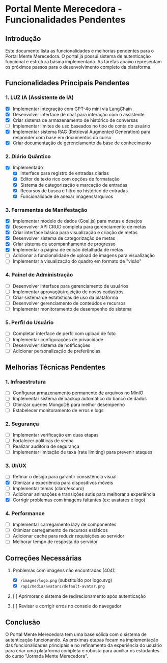# Portal Mente Merecedora - Funcionalidades Pendentes

## Introdução

Este documento lista as funcionalidades e melhorias pendentes para o Portal Mente Merecedora. O portal já possui sistema de autenticação funcional e estrutura básica implementada. As tarefas abaixo representam os próximos passos para o desenvolvimento completo da plataforma.

## Funcionalidades Principais Pendentes

### 1. LUZ IA (Assistente de IA)
- [x] Implementar integração com GPT-4o mini via LangChain
- [x] Desenvolver interface de chat para interação com o assistente
- [x] Criar sistema de armazenamento de histórico de conversas
- [ ] Implementar limites de uso baseados no tipo de conta do usuário
- [x] Implementar sistema RAG (Retrieval Augmented Generation) para responder com base em documentos do curso
- [x] Criar documentação de gerenciamento da base de conhecimento

### 2. Diário Quântico
- [x] Implementado
  - [x] Interface para registro de entradas diárias
  - [x] Editor de texto rico com opções de formatação
  - [x] Sistema de categorização e marcação de entradas
  - [x] Recursos de busca e filtro no histórico de entradas
  - [x] Funcionalidade de anexar imagens/arquivos

### 3. Ferramentas de Manifestação
- [x] Implementar modelo de dados (Goal.js) para metas e desejos
- [x] Desenvolver API CRUD completa para gerenciamento de metas
- [x] Criar interface básica para visualização e criação de metas
- [x] Desenvolver sistema de categorização de metas
- [x] Criar sistema de acompanhamento de progresso
- [x] Implementar a página de edição detalhada de metas
- [ ] Adicionar a funcionalidade de upload de imagens para visualização
- [ ] Implementar a visualização do quadro em formato de "visão"

### 4. Painel de Administração
- [ ] Desenvolver interface para gerenciamento de usuários
- [ ] Implementar aprovação/rejeição de novos cadastros
- [ ] Criar sistema de estatísticas de uso da plataforma
- [ ] Desenvolver gerenciamento de conteúdos e recursos
- [ ] Implementar monitoramento de desempenho do sistema

### 5. Perfil do Usuário
- [ ] Completar interface de perfil com upload de foto
- [ ] Implementar configurações de privacidade
- [ ] Desenvolver sistema de notificações
- [ ] Adicionar personalização de preferências

## Melhorias Técnicas Pendentes

### 1. Infraestrutura
- [ ] Configurar armazenamento permanente de arquivos no MinIO
- [ ] Implementar sistema de backup automático do banco de dados
- [ ] Otimizar queries MongoDB para melhor desempenho
- [ ] Estabelecer monitoramento de erros e logs

### 2. Segurança
- [ ] Implementar verificação em duas etapas
- [ ] Fortalecer políticas de senha
- [ ] Realizar auditoria de segurança
- [ ] Implementar limitação de taxa (rate limiting) para prevenir ataques

### 3. UI/UX
- [ ] Refinar o design para garantir consistência visual
- [x] Otimizar a experiência para dispositivos móveis
- [ ] Implementar temas (claro/escuro)
- [ ] Adicionar animações e transições sutis para melhorar a experiência
- [x] Corrigir problemas com imagens faltantes (ex: avatares e logo)

### 4. Performance
- [ ] Implementar carregamento lazy de componentes
- [ ] Otimizar carregamento de recursos estáticos
- [ ] Adicionar cache para reduzir requisições ao servidor
- [ ] Melhorar tempo de resposta do servidor

## Correções Necessárias

1. Problemas com imagens não encontradas (404):
   - [x] `/images/logo.png` (substituído por logo.svg)
   - [x] `/api/media/avatars/default-avatar.png`

2. [ ] Aprimorar o sistema de redirecionamento após autenticação

3. [ ] Revisar e corrigir erros no console do navegador


## Conclusão

O Portal Mente Merecedora tem uma base sólida com o sistema de autenticação funcionando. As próximas etapas focam na implementação das funcionalidades principais e no refinamento da experiência do usuário para criar uma plataforma completa e robusta para auxiliar os estudantes do curso "Jornada Mente Merecedora".
